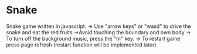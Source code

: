 # Snake
Snake game written in javascript.
-> Use "arrow keys" or "wasd" to drive the snake and eat the red fruits
->Avoid touching the boundary and own body
-> To turn off the background music, press the "m" key.
-> To restart game press page refresh (restart function will be implemented later)

